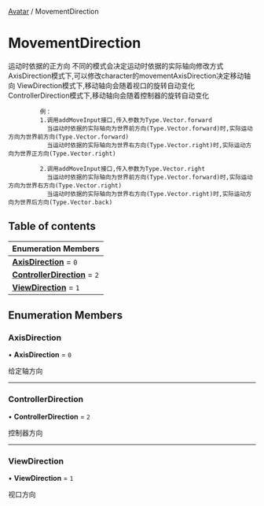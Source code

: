 [Avatar](../groups/Avatar.Avatar.md) / MovementDirection

# MovementDirection <Badge type="tip" text="Enumeration" /> <Score text="MovementDirection" />

运动时依据的正方向
             不同的模式会决定运动时依据的实际轴向修改方式
             AxisDirection模式下,可以修改character的movementAxisDirection决定移动轴向
             ViewDirection模式下,移动轴向会随着视口的旋转自动变化
             ControllerDirection模式下,移动轴向会随着控制器的旋转自动变化

             例：
             1.调用addMoveInput接口,传入参数为Type.Vector.forward
               当运动时依据的实际轴向为世界前方向(Type.Vector.forward)时,实际运动方向为世界前方向(Type.Vector.forward)
               当运动时依据的实际轴向为世界右方向(Type.Vector.right)时,实际运动方向为世界正方向(Type.Vector.right)

             2.调用addMoveInput接口,传入参数为Type.Vector.right
               当运动时依据的实际轴向为世界前方向(Type.Vector.forward)时,实际运动方向为世界右方向(Type.Vector.right)
               当运动时依据的实际轴向为世界右方向(Type.Vector.right)时,实际运动方向为世界后方向(Type.Vector.back)

## Table of contents

| Enumeration Members |
| :-----|
| **[AxisDirection](Gameplay.MovementDirection.md#axisdirection)** = ``0`` <br> |
| **[ControllerDirection](Gameplay.MovementDirection.md#controllerdirection)** = ``2`` <br> |
| **[ViewDirection](Gameplay.MovementDirection.md#viewdirection)** = ``1`` <br> |

## Enumeration Members

### AxisDirection <Score text="AxisDirection" /> 

• **AxisDirection** = ``0``

给定轴方向

___

### ControllerDirection <Score text="ControllerDirection" /> 

• **ControllerDirection** = ``2``

控制器方向

___

### ViewDirection <Score text="ViewDirection" /> 

• **ViewDirection** = ``1``

视口方向
